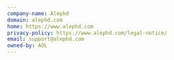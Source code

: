 ```yaml
---
company-name: Alephd
domain: alephd.com
home: https://www.alephd.com
privacy-policy: https://www.alephd.com/legal-notice/
email: support@alephd.com
owned-by: AOL
---
```




